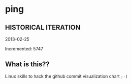 # ping

## HISTORICAL ITERATION
2013-02-25

Incremented: 5747

## What is this?? 
Linux skills to hack the github commit visualization chart `;-)`
